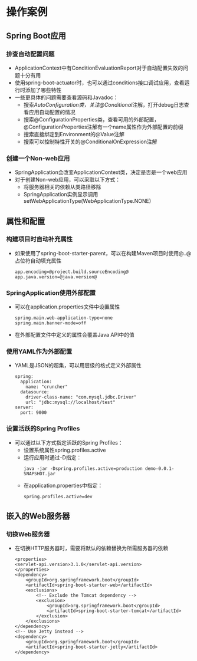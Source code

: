 # 操作案例

## Spring Boot应用

### 排查自动配置问题

  - ApplicationContext中有ConditionEvaluationReport对于自动配置失效的问题十分有用
  - 使用spring-boot-actuator时，也可以通过conditions接口调试应用，查看运行时添加了哪些特性
  - 一些更具体的问题需要查看源码和Javadoc：
    - 搜索*AutoConfiguration类，关注@Conditional*注解，打开debug日志查看应用自动配置的情况
    - 搜索@ConfigurationProperties类，查看可用的外部配置，@ConfigurationProperties注解有一个name属性作为外部配置的前缀
    - 搜索直接绑定到Environment的@Value注解
    - 搜索可以控制特性开关的@ConditionalOnExpression注解

### 创建一个Non-web应用

  - SpringApplication会改变ApplicationContext类，决定是否是一个web应用
  - 对于创建Non-web应用，可以采取以下方式：
    - 将服务器相关的依赖从类路径移除
    - SpringApplication实例显示调用setWebApplicationType(WebApplicationType.NONE)

## 属性和配置

### 构建项目时自动补充属性

  - 如果使用了spring-boot-starter-parent，可以在构建Maven项目时使用@..@占位符自动填充属性
    ```
    app.encoding=@project.build.sourceEncoding@
    app.java.version=@java.version@
    ```
    
### SpringApplication使用外部配置

  - 可以在application.properties文件中设置属性
    ```
    spring.main.web-application-type=none
    spring.main.banner-mode=off
    ```
  - 在外部配置文件中定义的属性会覆盖Java API中的值

### 使用YAML作为外部配置

  - YAML是JSON的超集，可以用层级的格式定义外部属性
    ```
    spring:
      application:
        name: "cruncher"
      datasource:
        driver-class-name: "com.mysql.jdbc.Driver"
        url: "jdbc:mysql://localhost/test"
    server:
      port: 9000
    ```
    
### 设置活跃的Spring Profiles

  - 可以通过以下方式指定活跃的Spring Profiles：
    - 设置系统属性spring.profiles.active
    - 运行应用时通过-D指定：
      ```
      java -jar -Dspring.profiles.active=production demo-0.0.1-SNAPSHOT.jar
      ```
    - 在application.properties中指定：
      ```
      spring.profiles.active=dev
      ```
      
## 嵌入的Web服务器

### 切换Web服务器

  - 在切换HTTP服务器时，需要将默认的依赖替换为所需服务器的依赖
    ```
    <properties>
    <servlet-api.version>3.1.0</servlet-api.version>
    </properties>
    <dependency>
        <groupId>org.springframework.boot</groupId>
        <artifactId>spring-boot-starter-web</artifactId>
        <exclusions>
            <!-- Exclude the Tomcat dependency -->
            <exclusion>
                <groupId>org.springframework.boot</groupId>
                <artifactId>spring-boot-starter-tomcat</artifactId>
            </exclusion>
        </exclusions>
    </dependency>
    <!-- Use Jetty instead -->
    <dependency>
        <groupId>org.springframework.boot</groupId>
        <artifactId>spring-boot-starter-jetty</artifactId>
    </dependency>
    ```
    
 


